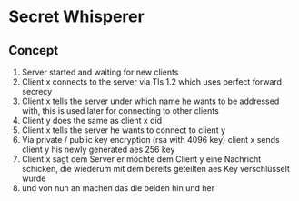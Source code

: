 # Secret Whisperer

## Concept

1. Server started and waiting for new clients
2. Client x connects to the server via Tls 1.2 which uses perfect forward secrecy
3. Client x tells the server under which name he wants to be addressed with, this is used later for connecting to other clients
4. Client y does the same as client x did
5. Client x tells the server he wants to connect to client y
6. Via private / public key encryption (rsa with 4096 key) client x sends client y his newly generated aes 256 key
7. Client x sagt dem Server er möchte dem Client y eine Nachricht schicken, die wiederum mit dem bereits geteilten aes Key verschlüsselt wurde
8. und von nun an machen das die beiden hin und her
